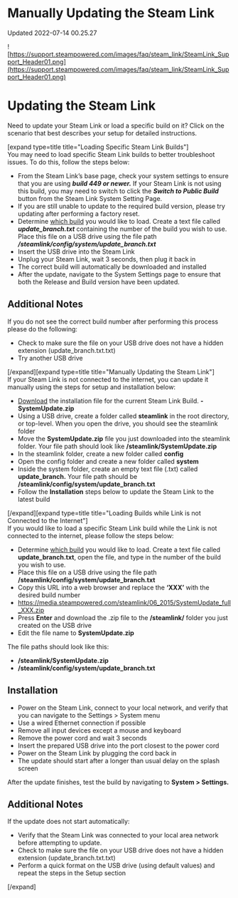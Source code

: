 # Manually Updating the Steam Link
Updated 2022-07-14 00.25.27

![https://support.steampowered.com/images/faq/steam_link/SteamLink_Support_Header01.png](https://support.steampowered.com/images/faq/steam_link/SteamLink_Support_Header01.png)  
  
# Updating the Steam Link
Need to update your Steam Link or load a specific build on it? Click on the scenario that best describes your setup for detailed instructions.  
  
[expand type=title title="Loading Specific Steam Link Builds"]  
You may need to load specific Steam Link builds to better troubleshoot issues. To do this, follow the steps below:  

* From the Steam Link’s base page, check your system settings to ensure that you are using ***build 449 or newer.*** If your Steam Link is not using this build, you may need to switch to click the ***Switch to Public Build*** button from the Steam Link System Setting Page.
* If you are still unable to update to the required build version, please try updating after performing a factory reset.
* Determine [which build](https://help.steampowered.com/en/faqs/view/600B-953F-F577-762D) you would like to load. Create a text file called ***update_branch.txt*** containing the number of the build you wish to use. Place this file on a USB drive using the file path ***/steamlink/config/system/update_branch.txt***
* Insert the USB drive into the Steam Link
* Unplug your Steam Link, wait 3 seconds, then plug it back in
* The correct build will automatically be downloaded and installed
* After the update, navigate to the System Settings page to ensure that both the Release and Build version have been updated.

  
## Additional Notes
If you do not see the correct build number after performing this process please do the following:  

* Check to make sure the file on your USB drive does not have a hidden extension (update_branch.txt.txt)
* Try another USB drive

[/expand][expand type=title title="Manually Updating the Steam Link"]  
If your Steam Link is not connected to the internet, you can update it manually using the steps for setup and installation below:  

* [Download](https://media.steampowered.com/steamlink/06_2015/SystemUpdate.zip) the installation file for the current Steam Link Build. **- SystemUpdate.zip**
* Using a USB drive, create a folder called **steamlink** in the root directory, or top-level. When you open the drive, you should see the steamlink folder
* Move the **SystemUpdate.zip** file you just downloaded into the steamlink folder. Your file path should look like **/steamlink/SystemUpdate.zip**
* In the steamlink folder, create a new folder called **config**
* Open the config folder and create a new folder called **system**
* Inside the system folder, create an empty text file (.txt) called **update_branch.** Your file path should be **/steamlink/config/system/update_branch.txt**
* Follow the **Installation** steps below to update the Steam Link to the latest build

[/expand][expand type=title title="Loading Builds while Link is not Connected to the Internet"]  
If you would like to load a specific Steam Link build while the Link is not connected to the internet, please follow the steps below:  

* Determine [which build](https://help.steampowered.com/en/faqs/view/600B-953F-F577-762D) you would like to load. Create a text file called **update_branch.txt**, open the file, and type in the number of the build you wish to use.
* Place this file on a USB drive using the file path **/steamlink/config/system/update_branch.txt**
* Copy this URL into a web browser and replace the **‘XXX’** with the desired build number
* https://media.steampowered.com/steamlink/06_2015/SystemUpdate_full_XXX.zip
* Press **Enter** and download the .zip file to the **/steamlink/** folder you just created on the USB drive
* Edit the file name to **SystemUpdate.zip**

  
The file paths should look like this:  

* **/steamlink/SystemUpdate.zip**
* **/steamlink/config/system/update_branch.txt**

    
## Installation
  

* Power on the Steam Link, connect to your local network, and verify that you can navigate to the Settings > System menu
* Use a wired Ethernet connection if possible
* Remove all input devices except a mouse and keyboard
* Remove the power cord and wait 3 seconds
* Insert the prepared USB drive into the port closest to the power cord
* Power on the Steam Link by plugging the cord back in
* The update should start after a longer than usual delay on the splash screen

After the update finishes, test the build by navigating to **System > Settings.**  
  
## Additional Notes
If the update does not start automatically:  

* Verify that the Steam Link was connected to your local area network before attempting to update.
* Check to make sure the file on your USB drive does not have a hidden extension (update_branch.txt.txt)
* Perform a quick format on the USB drive (using default values) and repeat the steps in the Setup section

[/expand]